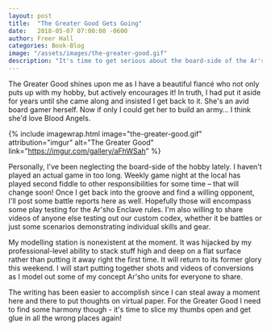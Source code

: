 ```yaml
---
layout: post
title:  "The Greater Good Gets Going"
date:   2018-05-07 07:00:00 -0600
author: Freer Hall
categories: Book-Blog
image: "/assets/images/the-greater-good.gif"
description: "It's time to get serious about the board-side of the Ar'sho Enclave" 
---
```


The Greater Good shines upon me as I have a beautiful fianc&#233; who not only puts up with my hobby, but actively encourages it! In truth, I had put it aside for years until she came along and insisted I get back to it. She's an avid board gamer herself. Now if only I could get her to build an army… I think she'd love Blood Angels.

{% include imagewrap.html image="the-greater-good.gif" attribution="imgur" alt="The Greater Good" link="https://imgur.com/gallery/aFhWSah" %}

Personally, I've been neglecting the board-side of the hobby lately. I haven't played an actual game in too long. Weekly game night at the local has played second fiddle to other responsibilities for some time – that will change soon! Once I get back into the groove and find a willing opponent, I'll post some battle reports here as well. Hopefully those will encompass some play testing for the Ar'sho Enclave rules. I'm also willing to share videos of anyone else testing out our custom codex, whether it be battles or just some scenarios demonstrating individual skills and gear. 

My modelling station is nonexistent at the moment. It was hijacked by my professional-level ability to stack stuff high and deep on a flat surface rather than putting it away right the first time. It will return to its former glory this weekend. I will start putting together shots and videos of conversions as I model out some of my concept Ar'sho units for everyone to share. 

The writing has been easier to accomplish since I can steal away a moment here and there to put thoughts on virtual paper. For the Greater Good I need to find some harmony though - it's time to slice my thumbs open and get glue in all the wrong places again! 
